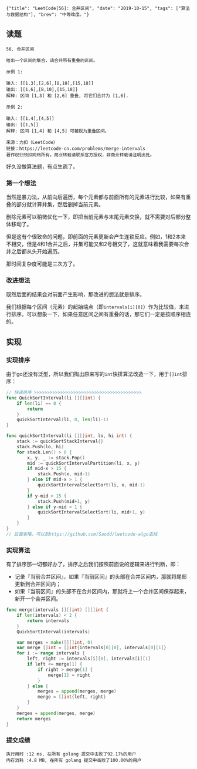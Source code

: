 ```lw-blog-meta
{"title": "LeetCode[56]: 合并区间", "date": "2019-10-15", "tags": ["算法与数据结构"], "brev": "中等难度。"}
```

## 读题

```text
56. 合并区间

给出一个区间的集合，请合并所有重叠的区间。

示例 1:

输入: [[1,3],[2,6],[8,10],[15,18]]
输出: [[1,6],[8,10],[15,18]]
解释: 区间 [1,3] 和 [2,6] 重叠, 将它们合并为 [1,6].

示例 2:

输入: [[1,4],[4,5]]
输出: [[1,5]]
解释: 区间 [1,4] 和 [4,5] 可被视为重叠区间。

来源：力扣（LeetCode）
链接：https://leetcode-cn.com/problems/merge-intervals
著作权归领扣网络所有。商业转载请联系官方授权，非商业转载请注明出处。
```

好久没做算法题，有点生疏了。

### 第一个想法

当然是暴力法，从前向后遍历，每个元素都与前面所有的元素进行比较，如果有重叠的部分就计算并集，然后删掉当前元素。

删除元素可以稍微优化一下，即把当前元素与末尾元素交换，就不需要对后部分整体移动了。

但是这有个很致命的问题，即前面的元素更新会产生连锁反应。例如，1和2本来不相交，但是4和1合并之后，并集可能又和2号相交了，这就意味着我需要每次合并之后都从头开始遍历。

那时间复杂度可能是三次方了。

### 改进想法

既然后面的结果会对前面产生影响，那改进的想法就是排序。

我们根据每个区间（元素）的起始端点（即`intervals[i][0]`）作为比较值，来进行排序。可以想象一下，如果任意区间之间有重叠的话，那它们一定是按顺序相连的。

## 实现

### 实现排序

由于go还没有泛型，所以我们掏出原来写的`int`快排算法改造一下，用于`[]int`排序：

```go
// 快速排序 >>>>>>>>>>>>>>>>>>>>>>>>>>>>>>>>>>>>>>>>>
func QuickSortInterval(li [][]int) {
    if len(li) == 0 {
        return
    }
    quickSortInterval(li, 0, len(li)-1)
}

func quickSortInterval(li [][]int, lo, hi int) {
    stack := quickSortStackInterval{}
    stack.Push(lo, hi)
    for stack.Len() > 0 {
        x, y, _ := stack.Pop()
        mid := quickSortIntervalPartition(li, x, y)
        if mid-x > 15 {
            stack.Push(x, mid-1)
        } else if mid-x > 1 {
            quickSortIntervalSelectSort(li, x, mid-1)
        }
        if y-mid > 15 {
            stack.Push(mid+1, y)
        } else if y-mid > 1 {
            quickSortIntervalSelectSort(li, mid+1, y)
        }
    }
}
// 后面省略，可以到https://github.com/Saodd/leetcode-algo去找
```

### 实现算法

有了排序那一切都好办了。排序之后我们按照前面说的逻辑来进行判断，即：

- 记录『当前合并区间』，如果『当前区间』的头部在合并区间内，那就将尾部更新到合并区间内；
- 如果『当前区间』的头部不在合并区间内，那就将上一个合并区间保存起来，新开一个合并区间。

```go
func merge(intervals [][]int) [][]int {
    if len(intervals) < 2 {
        return intervals
    }
    QuickSortInterval(intervals)

    var merges = make([][]int, 0)
    var merge []int = []int{intervals[0][0], intervals[0][1]}
    for i := range intervals {
        left, right := intervals[i][0], intervals[i][1]
        if left <= merge[1] {
            if right > merge[1] {
                merge[1] = right
            }
        } else {
            merges = append(merges, merge)
            merge = []int{left, right}
        }
    }
    merges = append(merges, merge)
    return merges
}
```

### 提交成绩

```text
执行用时 :12 ms, 在所有 golang 提交中击败了92.17%的用户
内存消耗 :4.8 MB, 在所有 golang 提交中击败了100.00%的用户
```
